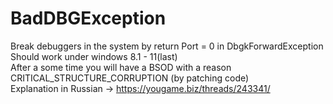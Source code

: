 # BadDBGException
Break debuggers in the system by return Port = 0 in DbgkForwardException  
Should work under windows 8.1 - 11(last)  
After a some time you will have a BSOD with a reason CRITICAL_STRUCTURE_CORRUPTION (by patching code)  
Explanation in Russian  ->  https://yougame.biz/threads/243341/  
